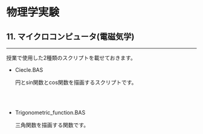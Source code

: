 # 物理学実験
## 11. マイクロコンピュータ(電磁気学)
___
授業で使用した2種類のスクリプトを載せておきます。


* Ciecle.BAS

  円とsin関数とcos関数を描画するスクリプトです。

<br><br>


* Trigonometric_function.BAS


  三角関数を描画する関数です。